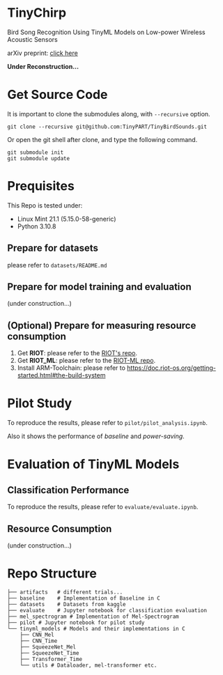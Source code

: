TinyChirp
=====================

Bird Song Recognition Using TinyML Models on Low-power Wireless Acoustic Sensors

arXiv preprint: [click here](https://arxiv.org/abs/2407.21453)

__Under Reconstruction...__

# Get Source Code

It is important to clone the submodules along, with `--recursive` option.

```
git clone --recursive git@github.com:TinyPART/TinyBirdSounds.git
```

Or open the git shell after clone, and type the following command.

```
git submodule init
git submodule update
```

# Prequisites

This Repo is tested under:

- Linux Mint 21.1 (5.15.0-58-generic)
- Python 3.10.8

## Prepare for datasets

please refer to `datasets/README.md`
## Prepare for model training and evaluation
(under construction...)

## (Optional) Prepare for measuring resource consumption

1. Get __RIOT__: please refer to the [RIOT's repo](https://github.com/RIOT-OS/RIOT).
2. Get __RIOT_ML__: please refer to the [RIOT-ML repo](https://github.com/TinyPART/RIOT-ML).
3. Install ARM-Toolchain: please refer to https://doc.riot-os.org/getting-started.html#the-build-system



# Pilot Study

To reproduce the results, please refer to `pilot/pilot_analysis.ipynb`.

Also it shows the performance of *baseline* and *power-saving*. 

# Evaluation of TinyML Models

## Classification Performance

To reproduce the results, please refer to `evaluate/evaluate.ipynb`.

## Resource Consumption

(under construction...)

# Repo Structure

```
├── artifacts   # different trials...
├── baseline    # Implementation of Baseline in C
├── datasets    # Datasets from kaggle
├── evaluate    # Jupyter notebook for classification evaluation
├── mel_spectrogram # Implementation of Mel-Spectrogram
├── pilot # Jupyter notebook for pilot study
└── tinyml_models # Models and their implementations in C
    ├── CNN_Mel
    ├── CNN_Time
    ├── SqueezeNet_Mel
    ├── SqueezeNet_Time
    ├── Transformer_Time
    └── utils # Dataloader, mel-transformer etc.

```
